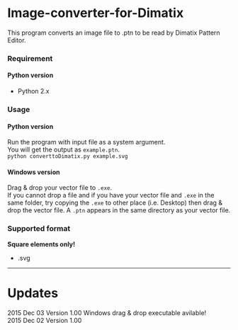 # Image-converter-for-Dimatix
This program converts an image file to .ptn to be read by Dimatix Pattern Editor.

### Requirement ###
#### Python version ####
+ Python 2.x

### Usage ###
#### Python version ####
Run the program with input file as a system argument.  
You will get the output as ``example.ptn``.  
    ``python converttoDimatix.py example.svg``
#### Windows version ####
Drag & drop your vector file to ``.exe``.  
If you cannot drop a file and if you have your vector file and ``.exe`` in the same folder, try copying the ``.exe`` to other place (i.e. Desktop) then drag & drop the vector file. A ``.ptn`` appears in the same directory as your vector file.

### Supported format ###
**Square elements only!**  
+ .svg

-----
# Updates
2015 Dec 03 Version 1.00 Windows drag & drop executable avilable!  
2015 Dec 02 Version 1.00
